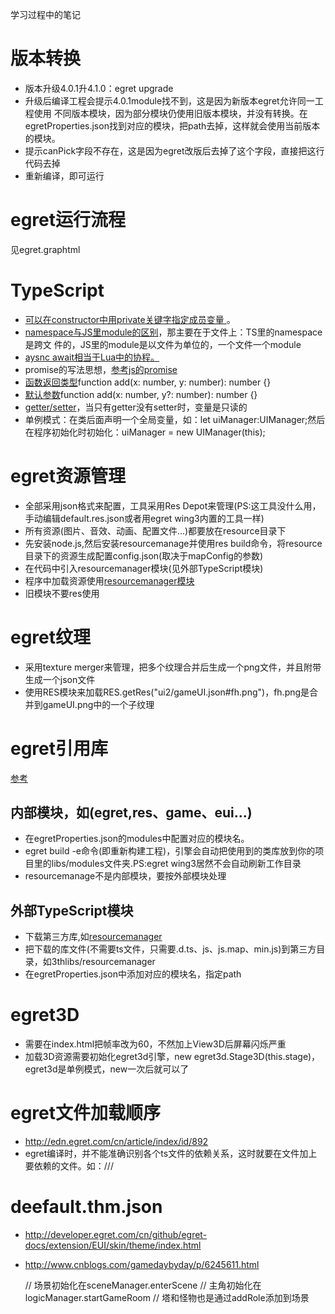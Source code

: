 学习过程中的笔记

# 版本转换
* 版本升级4.0.1升4.1.0：egret upgrade
* 升级后编译工程会提示4.0.1module找不到，这是因为新版本egret允许同一工程使用
  不同版本模块，因为部分模块仍使用旧版本模块，并没有转换。在egretProperties.json找到对应的模块，把path去掉，这样就会使用当前版本的模块。
* 提示canPick字段不存在，这是因为egret改版后去掉了这个字段，直接把这行代码去掉
* 重新编译，即可运行

# egret运行流程
见egret.graphtml

# TypeScript
* [可以在constructor中用private关键字指定成员变量
  ](https://www.stevefenton.co.uk/2013/04/stop-manually-assigning-typescript-constructor-parameters/)。
* [namespace与JS里module的区别](http://www.idom.me/articles/838.html)，那主要在于文件上：TS里的namespace是跨文
  件的，JS里的module是以文件为单位的，一个文件一个module
* [aysnc await相当于Lua中的协程。](https://basarat.gitbooks.io/typescript/content/docs/async-await.html)
* promise的写法思想，[参考js的promise](http://javascript.ruanyifeng.com/advanced/promise.html)
* [函数返回类型](https://www.typescriptlang.org/docs/handbook/functions.html)function add(x: number, y: number): number {}
* [默认参数](https://www.typescriptlang.org/docs/handbook/functions.html)function add(x: number, y?: number): number {}
* [getter/setter](http://www.typescriptlang.org/docs/handbook/classes.html)，当只有getter没有setter时，变量是只读的
* 单例模式：在类后面声明一个全局变量，如：let uiManager:UIManager;然后在程序初始化时初始化：uiManager = new UIManager(this);

# egret资源管理
* 全部采用json格式来配置，工具采用Res Depot来管理(PS:这工具没什么用，手动编辑default.res.json或者用egret wing3内置的工具一样)
* 所有资源(图片、音效、动画、配置文件...)都要放在resource目录下
* 先安装node.js,然后安装resourcemanage并使用res build命令，将resource目录下的资源生成配置config.json(取决于mapConfig的参数)
* 在代码中引入resourcemanager模块(见外部TypeScript模块)
* 程序中加载资源使用[resourcemanager模块](http://developer.egret.com/cn/doc/index/extension/RES/newres/index.html)
* 旧模块不要res使用

# egret纹理
* 采用texture merger来管理，把多个纹理合并后生成一个png文件，并且附带生成一个json文件
* 使用RES模块来加载RES.getRes("ui2/gameUI.json#fh.png")，fh.png是合并到gameUI.png中的一个子纹理

# egret引用库
[参考](http://edn.egret.com/cn/article/index/id/172)
## 内部模块，如(egret,res、game、eui...)
* 在egretProperties.json的modules中配置对应的模块名。
* egret build -e命令(即重新构建工程)，引擎会自动把使用到的类库放到你的项目里的libs/modules文件夹.PS:egret wing3居然不会自动刷新工作目录
* resourcemanage不是内部模块，要按外部模块处理
## 外部TypeScript模块
* 下载第三方库,如[resourcemanager](https://github.com/egret-labs/resourcemanager)
* 把下载的库文件(不需要ts文件，只需要.d.ts、js、js.map、min.js)到第三方目录，如3thlibs/resourcemanager
* 在egretProperties.json中添加对应的模块名，指定path

# egret3D
* 需要在index.html把帧率改为60，不然加上View3D后屏幕闪烁严重
* 加载3D资源需要初始化egret3d引擎，new egret3d.Stage3D(this.stage)，egret3d是单例模式，new一次后就可以了

# egret文件加载顺序
* http://edn.egret.com/cn/article/index/id/892
* egret编译时，并不能准确识别各个ts文件的依赖关系，这时就要在文件加上要依赖的文件。如：///<reference path="TestA.ts" />

# deefault.thm.json
* http://developer.egret.com/cn/github/egret-docs/extension/EUI/skin/theme/index.html
* http://www.cnblogs.com/gamedaybyday/p/6245611.html

    // 场景初始化在sceneManager.enterScene
    // 主角初始化在logicManager.startGameRoom
    // 塔和怪物也是通过addRole添加到场景